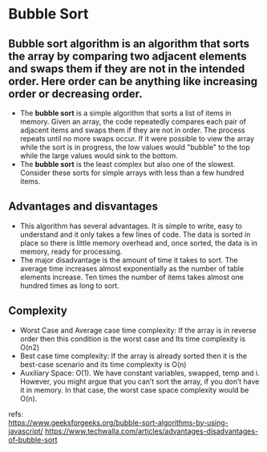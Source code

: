 # **Bubble Sort**

**Bubble sort** algorithm is an algorithm that sorts the array by comparing two adjacent elements and swaps them if they are not in the intended order. Here order can be anything like increasing order or decreasing order.
---
- The **bubble sort** is a simple algorithm that sorts a list of items in memory. Given an array, the code repeatedly compares each pair of adjacent items and swaps them if they are not in order. The process repeats until no more swaps occur. If it were possible to view the array while the sort is in progress, the low values would "bubble" to the top while the large values would sink to the bottom. 
 - The **bubble sort** is the least complex but also one of the slowest. Consider these sorts for simple arrays with less than a few hundred items.

## Advantages and disvantages
- This algorithm has several advantages. It is simple to write, easy to understand and it only takes a few lines of code. The data is sorted in place so there is little memory overhead and, once sorted, the data is in memory, ready for processing.
- The major disadvantage is the amount of time it takes to sort. The average time increases almost exponentially as the number of table elements increase. Ten times the number of items takes almost one hundred times as long to sort.

## Complexity
- Worst Case and Average case time complexity: If the array is in reverse order then this condition is the worst case and Its time complexity is O(n2)
- Best case time complexity: If the array is already sorted then it is the best-case scenario and its time complexity is O(n)
- Auxiliary Space: O(1). We have constant variables, swapped, temp and i. However, you might argue that you can’t sort the array, if you don’t have it in memory. In that case, the worst case space complexity would be O(n).

refs:  
https://www.geeksforgeeks.org/bubble-sort-algorithms-by-using-javascript/
https://www.techwalla.com/articles/advantages-disadvantages-of-bubble-sort